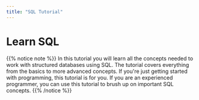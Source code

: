 ```yaml
---
title: "SQL Tutorial"
---
```


# Learn SQL

{{% notice note %}}
In this tutorial you will learn all the concepts needed to work with structured databases using SQL. The tutorial covers everything from the basics to more advanced concepts. If you're just getting started with programming, this tutorial is for you. If you are an experienced programmer, you can use this tutorial to brush up on important SQL concepts.
{{% /notice %}}